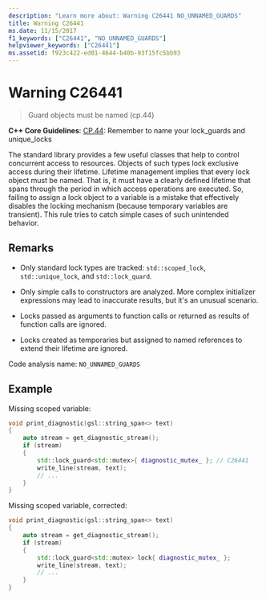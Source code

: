 ```yaml
---
description: "Learn more about: Warning C26441 NO_UNNAMED_GUARDS"
title: Warning C26441
ms.date: 11/15/2017
f1_keywords: ["C26441", "NO_UNNAMED_GUARDS"]
helpviewer_keywords: ["C26441"]
ms.assetid: f923c422-ed01-4644-b40b-93f15fc5bb93
---
```

# Warning C26441

> Guard objects must be named (cp.44)

**C++ Core Guidelines**:
[CP.44](https://github.com/isocpp/CppCoreGuidelines/blob/master/CppCoreGuidelines.md#cp44-remember-to-name-your-lock_guards-and-unique_locks): Remember to name your lock_guards and unique_locks

The standard library provides a few useful classes that help to control concurrent access to resources. Objects of such types lock exclusive access during their lifetime. Lifetime management implies that every lock object must be named. That is, it must have a clearly defined lifetime that spans through the period in which access operations are executed. So, failing to assign a lock object to a variable is a mistake that effectively disables the locking mechanism (because temporary variables are transient). This rule tries to catch simple cases of such unintended behavior.

## Remarks

- Only standard lock types are tracked: `std::scoped_lock`, `std::unique_lock`, and `std::lock_quard`.

- Only simple calls to constructors are analyzed. More complex initializer expressions may lead to inaccurate results, but it's an unusual scenario.

- Locks passed as arguments to function calls or returned as results of function calls are ignored.

- Locks created as temporaries but assigned to named references to extend their lifetime are ignored.

Code analysis name: `NO_UNNAMED_GUARDS`

## Example

Missing scoped variable:

```cpp
void print_diagnostic(gsl::string_span<> text)
{
    auto stream = get_diagnostic_stream();
    if (stream)
    {
        std::lock_guard<std::mutex>{ diagnostic_mutex_ }; // C26441
        write_line(stream, text);
        // ...
    }
}
```

Missing scoped variable, corrected:

```cpp
void print_diagnostic(gsl::string_span<> text)
{
    auto stream = get_diagnostic_stream();
    if (stream)
    {
        std::lock_guard<std::mutex> lock{ diagnostic_mutex_ };
        write_line(stream, text);
        // ...
    }
}
```
